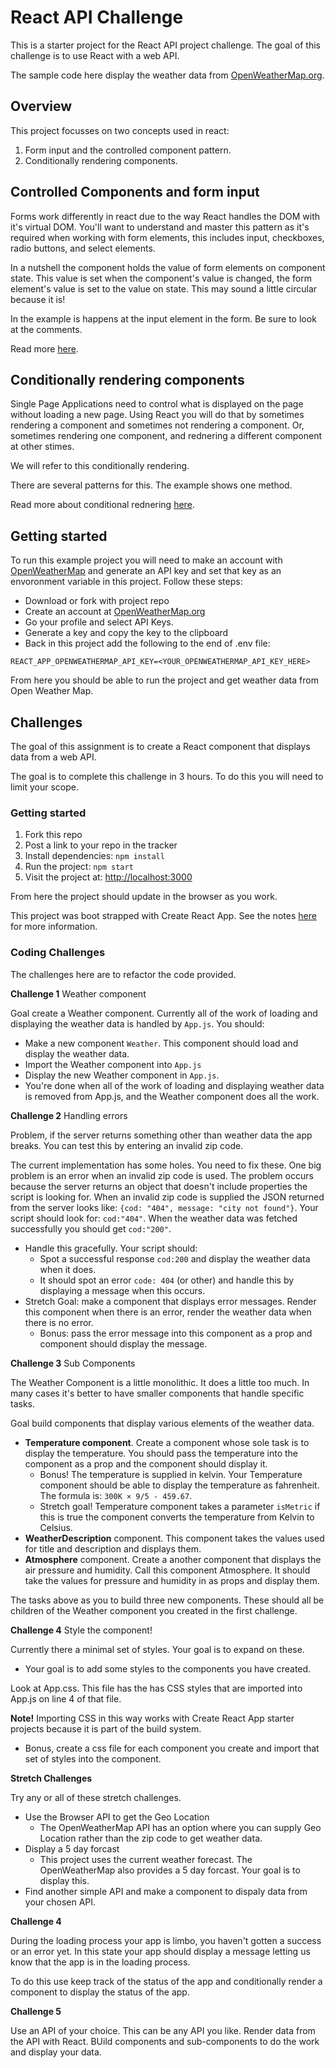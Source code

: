 # React API Challenge

This is a starter project for the React API project challenge. The goal of this challenge is to use React with a web API.

The sample code here display the weather data from [OpenWeatherMap.org](https://openweathermap.org).

## Overview

This project focusses on two concepts used in react:

1. Form input and the controlled component pattern.
1. Conditionally rendering components.

## Controlled Components and form input

Forms work differently in react due to the way React handles the DOM with it's virtual DOM. You'll want to understand and master this pattern as it's required when working with form elements, this includes input, checkboxes, radio buttons, and select elements.

In a nutshell the component holds the value of form elements on component state. This value is set when the component's value is changed, the form element's value is set to the value on state. This may sound a little circular because it is!

In the example is happens at the input element in the form. Be sure to look at the comments.

Read more [here](https://reactjs.org/docs/forms.html).

## Conditionally rendering components

Single Page Applications need to control what is displayed on the page without loading a new page. Using React you will do that by sometimes rendering a component and sometimes not rendering a component. Or, sometimes rendering one component, and rednering a different component at other stimes.

We will refer to this conditionally rendering.

There are several patterns for this. The example shows one method.

Read more about conditional rednering [here](https://reactjs.org/docs/conditional-rendering.html).

## Getting started

To run this example project you will need to make an account with [OpenWeatherMap](https://openweathermap.org) and generate an API key and set that key as an envoronment variable in this project. Follow these steps:

- Download or fork with project repo
- Create an account at [OpenWeatherMap.org](https://openweathermap.org)
- Go your profile and select API Keys.
- Generate a key and copy the key to the clipboard
- Back in this project add the following to the end of .env file:

`REACT_APP_OPENWEATHERMAP_API_KEY=<YOUR_OPENWEATHERMAP_API_KEY_HERE>`

From here you should be able to run the project and get weather data from Open Weather Map.

## Challenges

The goal of this assignment is to create a React component that displays data from a web API.

The goal is to complete this challenge in 3 hours. To do this you will need to limit your scope.

### Getting started

1. Fork this repo
1. Post a link to your repo in the tracker
1. Install dependencies: `npm install`
1. Run the project: `npm start`
1. Visit the project at: [http://localhost:3000](http://localhost:3000)

From here the project should update in the browser as you work.

This project was boot strapped with Create React App. See the notes [here](create-react-app-notes.md) for more information.

### Coding Challenges

The challenges here are to refactor the code provided.

**Challenge 1** Weather component

Goal create a Weather component. Currently all of the work of loading and displaying the weather data is handled by	`App.js`. You should:

- Make a new component `Weather`. This component should load and display the weather data.
- Import the Weather component into `App.js`
- Display the new Weather component in `App.js`.
- You're done when all of the work of loading and displaying weather data is removed from App.js, and the Weather component does all the work.

**Challenge 2** Handling errors

Problem, if the server returns something other than weather data the app breaks. You can test this by entering an invalid zip code.

The current implementation has some holes. You need to fix these. One big problem is an error when an invalid zip code is used. The problem occurs because the server returns an object that doesn't include properties the script is looking for. When an invalid zip code is supplied the JSON returned from the server looks like: `{cod: "404", message: "city not found"}`. Your script should look for: `cod:"404"`. When the weather data was fetched successfully you should get `cod:"200"`.

- Handle this gracefully. Your script should:
	- Spot a successful response `cod:200` and display the weather data when it does.
	- It should spot an error `code: 404` (or other) and handle this by displaying a message when this occurs.
- Stretch Goal: make a component that displays error messages. Render this component when there is an error, render the weather data when there is no error.
	- Bonus: pass the error message into this component as a prop and	component should display the message.

**Challenge 3** Sub Components

The Weather Component is a little monolithic. It does a little too much. In many cases it's better to have smaller components that handle specific tasks.

Goal build components that display various elements of the weather data.

- **Temperature component**. Create a component whose sole task is to display the temperature. You should pass the temperature into the component as a prop and the component should display it.
	- Bonus! The temperature is supplied in kelvin. Your Temperature component should be able to display the temperature as fahrenheit. The formula is: `300K × 9/5 - 459.67`.
	- Stretch goal! Temperature component takes a parameter `isMetric` if this is true the component converts the temperature from Kelvin to Celsius.
- **WeatherDescription** component. This component takes the values used for title and description and displays them.
- **Atmosphere** component. Create a another component that displays the air pressure and humidity. Call this component Atmosphere. It should take the values for pressure and humidity in as props and display them.

The tasks above as you to build three new components. These should all be children of the Weather component you created in the first challenge.

**Challenge 4** Style the component!

Currently there a minimal set of styles. Your goal is to expand on these.

- Your goal is to add some styles to the components you have created.

Look at App.css. This file has the has CSS styles that are imported into App.js on line 4 of that file.

**Note!** Importing CSS in this way works with Create React App starter projects because it is part of the build system.

- Bonus, create a css file for each component you create and import that set of styles into the component.

**Stretch Challenges**

Try any or all of these stretch challenges.

- Use the Browser API to get the Geo Location
	- The OpenWeatherMap API has an option where you can supply Geo Location rather than the zip code to get weather data.
- Display a 5 day forcast
	- This project uses the current weather forecast. The OpenWeatherMap also provides a 5 day forcast. Your goal is to display this.
- Find another simple API and make a component to dispaly data from your chosen API.

**Challenge 4**

During the loading process your app is limbo, you haven't gotten a success or an error yet. In this state your app should display a message letting us know that the app is in the loading process.

To do this use keep track of the status of the app and conditionally render a component to display the status of the app.

**Challenge 5**

Use an API of your choice. This can be any API you like. Render data from the API with React. BUild components and sub-components to do the work and display your data.